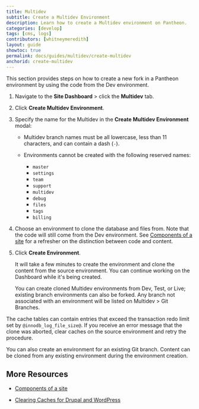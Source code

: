 ```yaml
---
title: Multidev
subtitle: Create a Multidev Environment
description: Learn how to create a Multidev environment on Pantheon.
categories: [develop]
tags: [cms, logs]
contributors: [whitneymeredith]
layout: guide
showtoc: true
permalink: docs/guides/multidev/create-multidev
anchorid: create-multidev
---
```


This section provides steps on how to create a new fork in a Pantheon environment by using the code from the Dev environment.


1. Navigate to the **Site Dashboard** > click the **Multidev** tab.

1. Click **Create Multidev Environment**.

1. Specify the name for the Multidev in the **Create Multidev Environment** modal:

   - Multidev branch names must be all lowercase, less than 11 characters, and can contain a dash (`-`).

   - Environments cannot be created with the following reserved names: 
   
      - `master`
      - `settings`
      - `team`
      - `support`
      - `multidev`
      - `debug`
      - `files`
      - `tags`
      - `billing`

1. Choose an environment to clone the database and files from. Note that the code will still come from the Dev environment. See [Components of a site](/pantheon-workflow#components-of-a-site) for a refresher on the distinction between code and content.

1. Click **Create Environment**.

   It will take a few minutes to create the environment and clone the content from the source environment. You can continue working on the Dashboard while it's being created.

   You can create cloned Multidev environments from Dev, Test, or Live; existing branch environments can also be forked. Any branch not associated with an environment will be listed on Multidev > Git Branches.

<Alert title="Note" type="info">

The cache tables can contain entries that exceed the transaction redo limit set by `@innodb_log_file_size@`. If you receive an error message that the clone was aborted, clear caches on the source environment and retry the procedure.

</Alert>

You can also create an environment for an existing Git branch. Content can be cloned from any existing environment during the environment creation.

## More Resources

- [Components of a site](/pantheon-workflow#components-of-a-site)

- [Clearing Caches for Drupal and WordPress](/clear-caches)